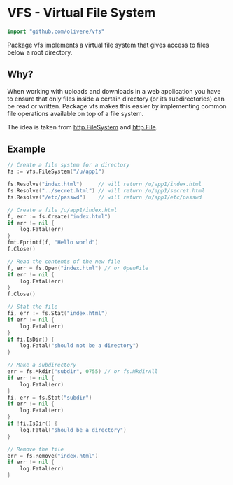 # VFS - Virtual File System

```go
import "github.com/olivere/vfs"
```

Package vfs implements a virtual file system that gives access to files
below a root directory.

## Why?

When working with uploads and downloads in a web application you have
to ensure that only files inside a certain directory (or its subdirectories)
can be read or written. Package vfs makes this easier by implementing
common file operations available on top of a file system.

The idea is taken from [http.FileSystem](https://golang.org/pkg/net/http/#FileSystem)
and [http.File](https://golang.org/pkg/net/http/#File).

## Example

```go
// Create a file system for a directory
fs := vfs.FileSystem("/u/app1")

fs.Resolve("index.html")     // will return /u/app1/index.html
fs.Resolve("../secret.html") // will return /u/app1/secret.html
fs.Resolve("/etc/passwd")    // will return /u/app1/etc/passwd

// Create a file /u/app1/index.html
f, err := fs.Create("index.html")
if err != nil {
	log.Fatal(err)
}
fmt.Fprintf(f, "Hello world")
f.Close()

// Read the contents of the new file
f, err = fs.Open("index.html") // or OpenFile
if err != nil {
	log.Fatal(err)
}
f.Close()

// Stat the file
fi, err := fs.Stat("index.html")
if err != nil {
	log.Fatal(err)
}
if fi.IsDir() {
	log.Fatal("should not be a directory")
}

// Make a subdirectory
err = fs.Mkdir("subdir", 0755) // or fs.MkdirAll
if err != nil {
	log.Fatal(err)
}
fi, err = fs.Stat("subdir")
if err != nil {
	log.Fatal(err)
}
if !fi.IsDir() {
	log.Fatal("should be a directory")
}

// Remove the file
err = fs.Remove("index.html")
if err != nil {
	log.Fatal(err)
}
```
